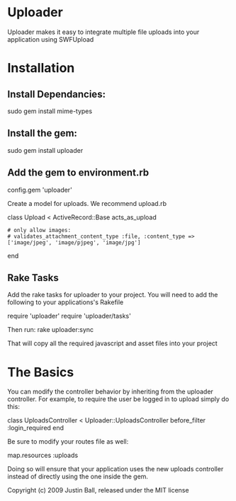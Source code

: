 Uploader
=================
Uploader makes it easy to integrate multiple file uploads into your application using SWFUpload

Installation
=================

Install Dependancies:
------------------
sudo gem install mime-types


Install the gem:
------------------
sudo gem install uploader


Add the gem to environment.rb
------------------
config.gem 'uploader'


Create a model for uploads.  We recommend upload.rb

  class Upload < ActiveRecord::Base
    acts_as_upload
    
    # only allow images:
    # validates_attachment_content_type :file, :content_type => ['image/jpeg', 'image/pjpeg', 'image/jpg']
  end

Rake Tasks
------------------
Add the rake tasks for uploader to your project.  You will need to add the following to your applications's Rakefile

  require 'uploader'
  require 'uploader/tasks'

Then run:
  rake uploader:sync

That will copy all the required javascript and asset files into your project

The Basics
=================

You can modify the controller behavior by inheriting from the uploader controller.  For example,
to require the user be logged in to upload simply do this:

  class UploadsController < Uploader::UploadsController
    before_filter :login_required
  end

Be sure to modify your routes file as well:
  
  map.resources :uploads
  
Doing so will ensure that your application uses the new uploads controller instead of directly using the one inside the gem.



Copyright (c) 2009 Justin Ball, released under the MIT license
